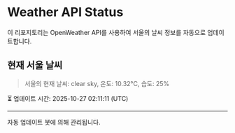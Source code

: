 
# Weather API Status

이 리포지토리는 OpenWeather API를 사용하여 서울의 날씨 정보를 자동으로 업데이트합니다.

## 현재 서울 날씨
> 서울의 현재 날씨: clear sky, 온도: 10.32°C, 습도: 25%

⏳ 업데이트 시간: 2025-10-27 02:11:11 (UTC)

---
자동 업데이트 봇에 의해 관리됩니다.
